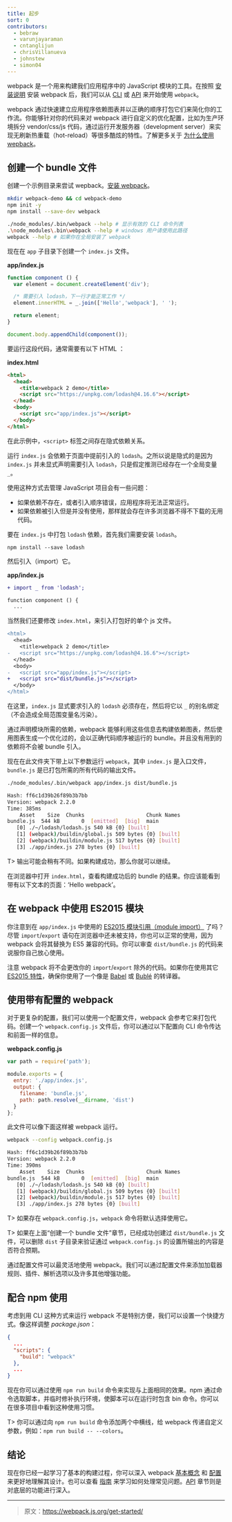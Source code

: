 ```yaml
---
title: 起步
sort: 0
contributors:
  - bebraw
  - varunjayaraman
  - cntanglijun
  - chrisVillanueva
  - johnstew
  - simon04
---
```


webpack 是一个用来构建我们应用程序中的 JavaScript 模块的工具。在按照 [安装说明](/guides/installation) 安装 webpack 后，我们可以从 [CLI](/api/cli) 或 [API](/api/node) 来开始使用 `webpack`。

webpack 通过快速建立应用程序依赖图表并以正确的顺序打包它们来简化你的工作流。你能够针对你的代码来对 webpack 进行自定义的优化配置，比如为生产环境拆分 vendor/css/js 代码，通过运行开发服务器（development server）来实现无刷新热重载（hot-reload）等很多酷炫的特性。了解更多关于 [为什么使用 wepback](/guides/why-webpack)。

## 创建一个 bundle 文件

创建一个示例目录来尝试 wepback。[安装 webpack](/guides/installation)。

```bash
mkdir webpack-demo && cd webpack-demo
npm init -y
npm install --save-dev webpack
```

```bash
./node_modules/.bin/webpack --help # 显示有效的 CLI 命令列表
.\node_modules\.bin\webpack --help # windows 用户请使用此路径
webpack --help # 如果你在全局安装了 webpack
```

现在在 `app` 子目录下创建一个 `index.js` 文件。

__app/index.js__

```javascript
function component () {
  var element = document.createElement('div');

  /* 需要引入 lodash，下一行才能正常工作 */
  element.innerHTML = _.join(['Hello','webpack'], ' ');

  return element;
}

document.body.appendChild(component());
```

要运行这段代码，通常需要有以下 HTML ：

__index.html__

```html
<html>
  <head>
    <title>webpack 2 demo</title>
    <script src="https://unpkg.com/lodash@4.16.6"></script>
  </head>
  <body>
    <script src="app/index.js"></script>
  </body>
</html>
```

在此示例中，`<script>` 标签之间存在隐式依赖关系。

运行 `index.js` 会依赖于页面中提前引入的 `lodash`。之所以说是隐式的是因为 `index.js` 并未显式声明需要引入 `lodash`，只是假定推测已经存在一个全局变量 `_`。

使用这种方式去管理 JavaScript 项目会有一些问题：
  - 如果依赖不存在，或者引入顺序错误，应用程序将无法正常运行。
  - 如果依赖被引入但是并没有使用，那样就会存在许多浏览器不得不下载的无用代码。

要在 `index.js` 中打包 `lodash` 依赖，首先我们需要安装 `lodash`。

```
npm install --save lodash
```

然后引入（import）它。

__app/index.js__

```diff
+ import _ from 'lodash';

function component () {
  ...
```

当然我们还要修改 `index.html`，来引入打包好的单个 js 文件。

```diff
<html>
  <head>
    <title>webpack 2 demo</title>
-   <script src="https://unpkg.com/lodash@4.16.6"></script>
  </head>
  <body>
-   <script src="app/index.js"></script>
+   <script src="dist/bundle.js"></script>
  </body>
</html>
```

在这里，`index.js` 显式要求引入的 `lodash` 必须存在，然后将它以 `_` 的别名绑定（不会造成全局范围变量名污染）。

通过声明模块所需的依赖，webpack 能够利用这些信息去构建依赖图表，然后使用图表生成一个优化过的，会以正确代码顺序被运行的 bundle。并且没有用到的依赖将不会被 bundle 引入。

现在在此文件夹下带上以下参数运行 `webpack`，其中 `index.js` 是入口文件，`bundle.js` 是已打包所需的所有代码的输出文件。

```bash
./node_modules/.bin/webpack app/index.js dist/bundle.js

Hash: ff6c1d39b26f89b3b7bb
Version: webpack 2.2.0
Time: 385ms
    Asset    Size  Chunks                    Chunk Names
bundle.js  544 kB       0  [emitted]  [big]  main
   [0] ./~/lodash/lodash.js 540 kB {0} [built]
   [1] (webpack)/buildin/global.js 509 bytes {0} [built]
   [2] (webpack)/buildin/module.js 517 bytes {0} [built]
   [3] ./app/index.js 278 bytes {0} [built]
```
T> 输出可能会稍有不同。如果构建成功，那么你就可以继续。

在浏览器中打开 `index.html`，查看构建成功后的 bundle 的结果。你应该能看到带有以下文本的页面：‘Hello webpack’。

## 在 webpack 中使用 ES2015 模块

你注意到在 `app/index.js` 中使用的 [ES2015 模块引用（module import）](https://developer.mozilla.org//en-US/docs/Web/JavaScript/Reference/Statements/import) 了吗？尽管 `import`/`export` 语句在浏览器中还未被支持，你也可以正常的使用，因为 webpack 会将其替换为 ES5 兼容的代码。你可以审查 `dist/bundle.js` 的代码来说服你自己放心使用。


注意 webpack 将不会更改你的 `import`/`export` 除外的代码。如果你在使用其它 [ES2015 特性](http://es6-features.org/)，确保你使用了一个像是 [Babel](https://babeljs.io/) 或 [Bublé](https://buble.surge.sh/guide/) 的转译器。

## 使用带有配置的 webpack

对于更复杂的配置，我们可以使用一个配置文件，webpack 会参考它来打包代码。创建一个 `webpack.config.js` 文件后，你可以通过以下配置向 CLI 命令传达和前面一样的信息。

__webpack.config.js__
```javascript
var path = require('path');

module.exports = {
  entry: './app/index.js',
  output: {
    filename: 'bundle.js',
    path: path.resolve(__dirname, 'dist')
  }
};
```

此文件可以像下面这样被 webpack 运行。

```bash
webpack --config webpack.config.js

Hash: ff6c1d39b26f89b3b7bb
Version: webpack 2.2.0
Time: 390ms
    Asset    Size  Chunks                    Chunk Names
bundle.js  544 kB       0  [emitted]  [big]  main
   [0] ./~/lodash/lodash.js 540 kB {0} [built]
   [1] (webpack)/buildin/global.js 509 bytes {0} [built]
   [2] (webpack)/buildin/module.js 517 bytes {0} [built]
   [3] ./app/index.js 278 bytes {0} [built]
```

T> 如果存在 `webpack.config.js`，`webpack` 命令将默认选择使用它。

T> 如果在上面“创建一个 bundle 文件”章节，已经成功创建过 `dist/bundle.js` 文件，可以删除 `dist` 子目录来验证通过 `webpack.config.js` 的设置所输出的内容是否符合预期。

通过配置文件可以最灵活地使用 webpack。我们可以通过配置文件来添加加载器规则、插件、解析选项以及许多其他增强功能。

## 配合 npm 使用

考虑到用 CLI 这种方式来运行 webpack 不是特别方便，我们可以设置一个快捷方式。像这样调整 *package.json*：

```json
{
  ...
  "scripts": {
    "build": "webpack"
  },
  ...
}
```

现在你可以通过使用 `npm run build` 命令来实现与上面相同的效果。npm 通过命令选取脚本，并临时修补执行环境，使脚本可以在运行时包含 bin 命令。你可以在很多项目中看到这种使用习惯。

T> 你可以通过向 `npm run build` 命令添加两个中横线，给 webpack 传递自定义参数，例如：`npm run build -- --colors`。

## 结论

现在你已经一起学习了基本的构建过程，你可以深入 webpack [基本概念](/concepts) 和 [配置](/configuration) 来更好地理解其设计。也可以查看 [指南](/guides) 来学习如何处理常见问题。[API](/api) 章节则是对底层的功能进行深入。

***

> 原文：https://webpack.js.org/get-started/

